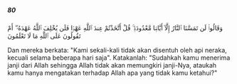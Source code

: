 ##### 80

<span class="ayah">وَقَالُوا۟ لَن تَمَسَّنَا ٱلنَّارُ إِلَّآ أَيَّامًۭا مَّعْدُودَةًۭ ۚ قُلْ أَتَّخَذْتُمْ عِندَ ٱللَّهِ عَهْدًۭا فَلَن يُخْلِفَ ٱللَّهُ عَهْدَهُۥٓ ۖ أَمْ تَقُولُونَ عَلَى ٱللَّهِ مَا لَا تَعْلَمُونَ</span>

<span class="ayah_translation">Dan mereka berkata: "Kami sekali-kali tidak akan disentuh oleh api neraka, kecuali selama beberapa hari saja". Katakanlah: "Sudahkah kamu menerima janji dari Allah sehingga Allah tidak akan memungkiri janji-Nya, ataukah kamu hanya mengatakan terhadap Allah apa yang tidak kamu ketahui?"</span>
